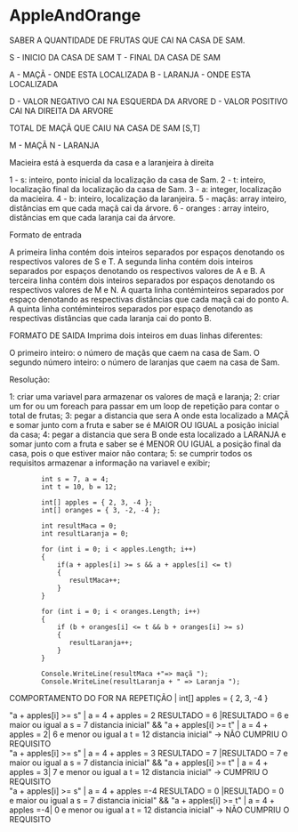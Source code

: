 # AppleAndOrange

SABER A QUANTIDADE DE FRUTAS QUE CAI NA CASA DE SAM.

S - INICIO DA CASA DE SAM 
T - FINAL DA CASA DE SAM

A - MAÇÃ - ONDE ESTA LOCALIZADA
B - LARANJA - ONDE ESTA LOCALIZADA

D - VALOR NEGATIVO CAI NA ESQUERDA DA ARVORE
D - VALOR POSITIVO CAI NA DIREITA DA ARVORE

TOTAL DE MAÇÃ QUE CAIU NA CASA DE SAM [S,T]

M - MAÇÃ
N - LARANJA

Macieira está à esquerda da casa e a laranjeira à direita

1 - s: inteiro, ponto inicial da localização da casa de Sam.
2 - t: inteiro, localização final da localização da casa de Sam.
3 - a: integer, localização da macieira.
4 - b: inteiro, localização da laranjeira.
5 - maçãs: array inteiro, distâncias em que cada maçã cai da árvore.
6 - oranges : array inteiro, distâncias em que cada laranja cai da árvore.

Formato de entrada

A primeira linha contém dois inteiros separados por espaços denotando os respectivos valores de S e T.
A segunda linha contém dois inteiros separados por espaços denotando os respectivos valores de A e B.
A terceira linha contém dois inteiros separados por espaços denotando os respectivos valores de M e N.
A quarta linha contéminteiros separados por espaço denotando as respectivas distâncias que cada maçã cai do ponto A.
A quinta linha contéminteiros separados por espaço denotando as respectivas distâncias que cada laranja cai do ponto B.

FORMATO DE SAIDA
Imprima dois inteiros em duas linhas diferentes:

O primeiro inteiro: o número de maçãs que caem na casa de Sam.
O segundo número inteiro: o número de laranjas que caem na casa de Sam.


Resolução:

1: criar uma variavel para armazenar os valores de maçã e laranja;
2: criar um for ou um foreach para passar em um loop de repetição para contar o total de frutas;
3: pegar a distancia que sera A onde esta localizado a MAÇÃ e somar junto com a fruta e saber se é MAIOR OU IGUAL a posição inicial da casa;
4: pegar a distancia que sera B onde esta localizado a LARANJA e somar junto com a fruta e saber se é MENOR OU IGUAL a posição final da casa, pois o que estiver maior não contara;
5: se cumprir todos os requisitos armazenar a informação na variavel e exibir;



            int s = 7, a = 4;
            int t = 10, b = 12;

            int[] apples = { 2, 3, -4 };
            int[] oranges = { 3, -2, -4 };

            int resultMaca = 0;
            int resultLaranja = 0;

            for (int i = 0; i < apples.Length; i++)
            {
                if(a + apples[i] >= s && a + apples[i] <= t)
                {
                   resultMaca++;
                }
            }

            for (int i = 0; i < oranges.Length; i++)
            {
                if (b + oranges[i] <= t && b + oranges[i] >= s)
                {
                   resultLaranja++;
                }
            }

            Console.WriteLine(resultMaca +"=> maçã ");
            Console.WriteLine(resultLaranja + " => Laranja ");

		
COMPORTAMENTO DO FOR NA REPETIÇÃO | int[] apples = { 2, 3, -4 } 

"a + apples[i] >= s" | a = 4 + apples = 2 RESULTADO = 6 |RESULTADO = 6 e maior ou igual a s = 7 distancia inicial"  &&  "a + apples[i] >= t" | a = 4 + apples = 2| 6 e menor ou igual a t = 12 distancia inicial" -> NÃO CUMPRIU O REQUISITO     
"a + apples[i] >= s" | a = 4 + apples = 3 RESULTADO = 7 |RESULTADO = 7 e maior ou igual a s = 7 distancia inicial"  &&  "a + apples[i] >= t" | a = 4 + apples = 3| 7 e menor ou igual a t = 12 distancia inicial" -> CUMPRIU O REQUISITO  	
"a + apples[i] >= s" | a = 4 + apples =-4 RESULTADO = 0 |RESULTADO = 0 e maior ou igual a s = 7 distancia inicial"  &&  "a + apples[i] >= t" | a = 4 + apples =-4| 0 e menor ou igual a t = 12 distancia inicial" -> NÃO CUMPRIU O REQUISITO     

